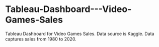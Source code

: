 # Tableau-Dashboard---Video-Games-Sales
Tableau Dashboard  for Video Games Sales. Data source is Kaggle. Data captures sales from 1980 to 2020.
